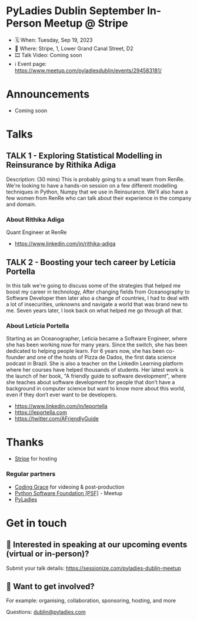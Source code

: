 # PyLadies Dublin September In-Person Meetup @ Stripe

* 🗓 When: Tuesday, Sep 19, 2023
* 📍 Where: Stripe, 1, Lower Grand Canal Street, D2
* 🎞 Talk Video: Coming soon
* ℹ️ Event page: https://www.meetup.com/pyladiesdublin/events/294583181/

  
# Announcements
* Coming soon

# Talks
## TALK 1 - Exploring Statistical Modelling in Reinsurance by Rithika Adiga
Description: (30 mins) This is probably going to a small team from RenRe. We're looking to have a hands-on session on a few different modelling techniques in Python, Numpy that we use in Reinsurance. We'll also have a few women from RenRe who can talk about their experience in the company and domain.

### About Rithika Adiga
Quant Engineer at RenRe

* https://www.linkedin.com/in/rithika-adiga

## TALK 2 - Boosting your tech career by Letícia Portella
In this talk we're going to discuss some of the strategies that helped me boost my career in technology, After changing fields from Oceanography to Software Developer then later also a change of countries, I had to deal with a lot of insecurities, unknowns and navigate a world that was brand new to me. Seven years later, I look back on what helped me go through all that.

### About Letícia Portella
Starting as an Oceanographer, Leticia became a Software Engineer, where she has been working now for many years. Since the switch, she has been dedicated to helping people learn. For 6 years now, she has been co-founder and one of the hosts of Pizza de Dados, the first data science podcast in Brazil. She is also a teacher on the LinkedIn Learning platform where her courses have helped thousands of students. Her latest work is the launch of her book, "A friendly guide to software development", where she teaches about software development for people that don’t have a background in computer science but want to know more about this world, even if they don’t ever want to be developers.

* https://www.linkedin.com/in/leportella
* https://leportella.com
* https://twitter.com/AFriendlyGuide

# Thanks 
* [Stripe]([url](https://stripe.com/ie/jobs)) for hosting

### Regular partners
* [Coding Grace](https://codinggrace.com) for videoing & post-production
* [Python Software Foundation (PSF)](https://www.python.org/psf-landing/) - Meetup
* [PyLadies](https://pyladies.com/)

# Get in touch
## 🎤 Interested in speaking at our upcoming events (virtual or in-person)?
Submit your talk details: https://sessionize.com/pyladies-dublin-meetup

## 💖 Want to get involved?
For example: organising, collaboration, sponsoring, hosting, and more

Questions: dublin@pyladies.com
